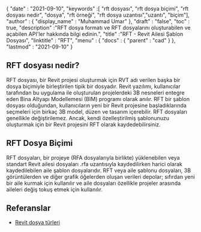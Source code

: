 {
  "date" : "2021-09-10",
  "keywords" :[ "rft dosyası", "rft dosya biçimi", "rft dosyası nedir", "dosya", "rft örneği", "rft dosya uzantısı","uzantı", "biçim"],
  "author" : {
    "display_name" : "Muhammad Umar"
},
  "draft" : "false",
  "toc" : true,
  "description" :"RFT dosya formatı ve RFT dosyalarını oluşturabilen ve açabilen API'ler hakkında bilgi edinin.",
  "title" :"RFT - Revit Ailesi Şablon Dosyası",
  "linktitle" : "RFT",
  "menu" : {
    "docs" : {
      "parent" : "cad"
}
},
  "lastmod" : "2021-09-10"
}

## RFT dosyası nedir?
RFT dosyası, bir Revit projesi oluşturmak için RVT adı verilen başka bir dosya biçimiyle birleştirilen tipik bir dosyadır. Revit yazılımı, kullanıcılar tarafından bu uygulama ile oluşturulan projelerdeki 3B nesneleri entegre eden Bina Altyapı Modellemesi (BIM) programı olarak anılır. RFT bir şablon dosyası olduğundan, kullanıcıların yeni bir Revit projesine başladıklarında seçmeleri için birkaç 3B model, düzen ve tasarım içerebilir. RFT dosyaları genellikle değiştirilemez. Ancak, kendi özelleştirilmiş şablonunuzu oluşturmak için bir Revit projesini RFT olarak kaydedebilirsiniz.


## RFT Dosya Biçimi
RFT dosyaları, bir projeye (RFA dosyalarıyla birlikte) yüklenebilen veya standart Revit ailesi dosyaları .rfa uzantısıyla kaydedilirken harici olarak kaydedilebilen aile şablon dosyalarıdır. RFT veya aile şablonu dosyaları, 3B görüntülerden ve diğer grafik öğelerden oluşan verileri depolar; sıfırdan yeni bir aile kurmak için kullanılır ve aile dosyaları özellikle projeler arasında aileleri değiş tokuş etmek için kullanılır.


## Referanslar

* [Revit dosya türleri](https://www.autodesk.com/support/technical/article/caas/sfdcarticles/sfdcarticles/Revit-file-types.html)

